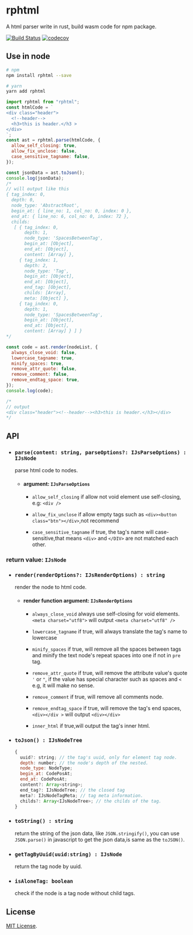 # rphtml

A html parser write in rust, build wasm code for npm package.

[![Build Status](https://travis-ci.org/fefit/rphtml.svg?branch=master)](https://travis-ci.com/github/fefit/rphtml)
[![codecov](https://codecov.io/gh/fefit/rphtml/branch/master/graph/badge.svg)](https://codecov.io/gh/fefit/rphtml)

## Use in node

```bash
# npm
npm install rphtml --save

# yarn
yarn add rphtml
```

```javascript
import rphtml from "rphtml";
const htmlCode = `
<div class="header">
  <!--header-->
  <h3>this is header.</h3 >
</div>
`;
const ast = rphtml.parse(htmlCode, {
  allow_self_closing: true,
  allow_fix_unclose: false,
  case_sensitive_tagname: false,
});

const jsonData = ast.toJson();
console.log(jsonData);
/*
// will output like this
{ tag_index: 0,
  depth: 0,
  node_type: 'AbstractRoot',
  begin_at: { line_no: 1, col_no: 0, index: 0 },
  end_at: { line_no: 6, col_no: 0, index: 72 },
  childs:
   [ { tag_index: 0,
       depth: 1,
       node_type: 'SpacesBetweenTag',
       begin_at: [Object],
       end_at: [Object],
       content: [Array] },
     { tag_index: 1,
       depth: 2,
       node_type: 'Tag',
       begin_at: [Object],
       end_at: [Object],
       end_tag: [Object],
       childs: [Array],
       meta: [Object] },
     { tag_index: 0,
       depth: 1,
       node_type: 'SpacesBetweenTag',
       begin_at: [Object],
       end_at: [Object],
       content: [Array] } ] }
*/

const code = ast.render(nodeList, {
  always_close_void: false,
  lowercase_tagname: true,
  minify_spaces: true,
  remove_attr_quote: false,
  remove_comment: false,
  remove_endtag_space: true,
});
console.log(code);

/*
// output
<div class="header"><!--header--><h3>this is header.</h3></div>
*/
```

## API

- ### `parse(content: string, parseOptions?: IJsParseOptions) : IJsNode`

  parse html code to nodes.

  - #### argument: `IJsParseOptions`

    - `allow_self_closing` if allow not void element use self-closing, e.g: `<div />`

    - `allow_fix_unclose` if allow empty tags such as `<div><button class="btn"></div>`,not recommend

    - `case_sensitive_tagname` if true, the tag's name will case-sensitive,that means `<div>` and `</DIV>` are not matched each other.

### return value: `IJsNode`

- ### `render(renderOptions?: IJsRenderOptions) : string`

  render the node to html code.

  - #### render function argument: `IJsRenderOptions`

    - `always_close_void` always use self-closing for void elements.`<meta charset="utf8">` will output `<meta charset="utf8" />`

    - `lowercase_tagname` if true, will always translate the tag's name to lowercase

    - `minify_spaces` if true, will remove all the spaces between tags and minify the text node's repeat spaces into one if not in `pre` tag.

    - `remove_attr_quote` if true, will remove the attribute value's quote `'` or `"`, if the value has special character such as spaces and `<` e.g, it will make no sense.

    - `remove_comment` if true, will remove all comments node.

    - `remove_endtag_space` if true, will remove the tag's end spaces, `<div></div >` will output `<div></div>`

    - `inner_html` if true,will output the tag's inner html.

- ### `toJson() : IJsNodeTree`

  ```javascript
  {
    uuid?: string; // the tag's uuid, only for element tag node.
    depth: number; // the node's depth of the nested.
    node_type: NodeType;
    begin_at: CodePosAt;
    end_at: CodePosAt;
    content?: Array<string>;
    end_tag?: IJsNodeTree; // the closed tag
    meta?: IJsNodeTagMeta; // tag meta information.
    childs?: Array<IJsNodeTree>; // the childs of the tag.
  }

  ```

- ### `toString() : string`

  return the string of the json data, like `JSON.stringify()`, you can use `JSON.parse()` in javascript to get the json data,is same as the `toJSON()`.

- ### `getTagByUuid(uuid:string) : IJsNode`

  return the tag node by uuid.

- ### `isAloneTag: boolean`

  check if the node is a tag node without child tags.

## License

[MIT License](./LICENSE).
